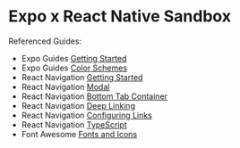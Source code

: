 # Expo x React Native Sandbox

Referenced Guides:

- Expo Guides [Getting Started](https://docs.expo.dev/)
- Expo Guides [Color Schemes](https://docs.expo.io/guides/color-schemes/)
- React Navigation [Getting Started](https://reactnavigation.org/docs/getting-started)
- React Navigation [Modal](https://reactnavigation.org/docs/modal)
- React Navigation [Bottom Tab Container](https://reactnavigation.org/docs/bottom-tab-navigator)
- React Navigation [Deep Linking](https://reactnavigation.org/docs/deep-linking)
- React Navigation [Configuring Links](https://reactnavigation.org/docs/configuring-links)
- React Navigation [TypeScript](https://reactnavigation.org/docs/typescript/)
- Font Awesome [Fonts and Icons](https://icons.expo.fyi/)
